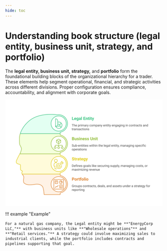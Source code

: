 ```yaml
---
hide: toc
---
```


# Understanding book structure (legal entity, business unit, strategy, and portfolio)

The **legal entity, business unit, strategy,** and **portfolio** form the foundational building blocks of the organizational hierarchy for a trader. These elements help segment operational, financial, and strategic activities across different divisions. Proper configuration ensures compliance, accountability, and alignment with corporate goals.

<!-- * **Legal entity:** The primary company entity engaging in contracts and transactions.
* **Business unit:** Sub-entities within the legal entity, managing specific operations (e.g., retail gas, industrial supply).
* **Strategy:** Defines goals like securing supply, managing costs, or maximizing revenue.
* **Portfolio:** Groups contracts, deals, and assets under a strategy to facilitate reporting and analytics. -->

![book_structure](./images/book_structure_division.svg)

!!! example "Example"

    For a natural gas company, the Legal entity might be **"EnergyCorp LLC,"** with business units like **"Wholesale operations"** and **"Retail services."** A strategy could involve maximizing sales to industrial clients, while the portfolio includes contracts and pipelines supporting that goal.

<!-- ## Procedure to configure a book structure

This guide outlines the steps to configure a legal entity, business unit, strategy, and portfolio within the application.

### Prerequisites

* You must have the necessary permissions to add or modify the **Internal book structure** screen.

### Process steps

#### Step 1: Navigate to the Internal book structure screen

1.	Log in to the **nGenue** application.
2.	Click the **Search** icon and enter *book structure* in the search bar.  
3.	Double-click **Internal book structure** to open the respective screen.
![navigate_book_structure](./images/legal_entity_3.png)
4. The next screen is divided into two sections: **Internal book structure** and **Configure selected item.**
    ![book_structure_sections](./images/legal_entity_12.png)
    1. The **Internal book structure** section lists existing configurations, including legal entities, business units, portfolios, or strategies.
    2. The **Configure selected item** section allows you to create, edit, or delete book structure records. The table below describes the available icons and their functions:
    
        | Icons      | Description                          |
        | ----------- | ------------------------------------ |
        | ![alt text](./images/icons/add_record_icon.png)        | Add a new record |
        | ![alt text](./images/icons/edit_record_icon.png)    | Edit the record detail. |
        | ![alt text](./images/icons/save_icon.png)        |  Save the record. |
        | ![alt text](./images/icons/edit_current_icon.png)  | Cancel the updates being made to the record. |
        | ![alt text](./images/icons/delete_icon.png)  | Delete a record. |

#### Step 2: Create a new legal entity

1. In the **Internal book structure** screen, click the **Add a record** button.
![add_ a_record](./images/legal_entity_4.png)
2. Enter a name for the legal entity and a unique identifier in the **Legal entity name** and **Code** fields, respectively.
    
    !!! example "Example"

        If the legal entity name is **"ABC legal entity,"** the code could be **"ABCL."**

3. To designate this entity as the default legal entity, select the **"This entity is the default entity"** checkbox. Once selected, this legal entity will automatically be pre-selected whenever a new deal is initiated in the **"Deal Management"** screen. This eliminates the need to manually select a legal entity for each deal, streamlining the deal creation process. Setting a default legal entity is particularly useful for traders that primarily operate under a single entity or have a high volume of transactions associated with a specific legal entity.

4. To link a counterparty to this entity, select the counterparty from the **Linked internal counterparty record** dropdown.

    !!!note "Integration points"
        The fields in the **Integration points** section are automatically populated when third-party tools are integrated with nGenue. These fields can be skipped when entering data manually.

5. Once all mandatory fields are filled, click the **Save** button to configure the legal entity.
![save_the_changes](./images/legal_entity_1.png)

#### Step 3: Add a business unit to the legal entity

1. Right-click the recently created legal entity and select **Add business unit.** 
    ![add_business_unit](./images/legal_entity_2.png)

2. In the **Business unit configure** screen, enter details like name, code, and a short description. The **Business ID** is auto-generated once you save the configuration.

3. The **Legal entity** field will be auto-selected.

4. Select the **"Use this business unit as default"** checkbox designates the newly created business unit as the default choice for various operations. For instance, when users perform tasks such as creating deals, portfolios, or strategies, the default business unit will automatically populate in the relevant fields. This feature is particularly beneficial in scenarios where a specific business unit handles the majority of transactions or operational activities, reducing manual effort and minimizing the chances of incorrect selections.

    !!!note "Integration points"
        The fields in the **Integration points** section are automatically populated when third-party tools are integrated with nGenue. These fields can be skipped when entering data manually.

3. Click **Save.**<br>
    ![save_business_unit](./images/legal_entity_5.png)

4. The configured business unit will appear under the legal entity field on the left side of the screen. Expand the entity using the **(+)** button.
    ![expand _legal_enity](./images/legal_entity_6.png)

#### Step 4: Add a portfolio

1. Right-click the configured business unit and select **Add portfolio.**
    ![Add portfolio](./images/legal_entity_7.png)

2. In the **Portfolio configure** screen, enter details such as name, code, and a short description. The **Portfolio ID** will be auto-generated upon saving.
3. If not auto-selected, choose your business unit from the **Parent business group** dropdown.

    !!!note "Integration points"
        The fields in the **Integration points** section are automatically populated when third-party tools are integrated with nGenue. These fields can be skipped when entering data manually.

4. Click **Save.**<br>
    ![Save portfolio](./images/legal_entity_8.png)

5. The configured portfolio will appear under the business unit. Expand the unit using the **(+)** button to view it.

#### Step 5: Add a strategy

1. Right-click the newly created portfolio and select **Add strategy.** 
    ![Add strategy](./images/legal_entity_9.png)

2. In the **Strategy configure** screen, provide details such as name, code, and a short description. The **Strategy ID** will be auto-generated upon saving.
3. If not auto-selected, choose your portfolio from the **Parent portfolio** dropdown.

    !!!note "Integration points"
        The fields in the **Integration points** section are automatically populated when third-party tools are integrated with nGenue. These fields can be skipped when entering data manually.

4. Click **Save.**<br>
    ![Save portfolio](./images/legal_entity_10.png)

5. Expand the legal entity, business unit, and portfolio using the **(+)** button to view the newly configured strategy.
     ![Expand strategy](./images/legal_entity_11.png)

---

## Related topics that you might be interested

<div class="grid cards" markdown>

-   :material-format-paint:{ .lg .middle } __ETRM workflow__

    ---

    Understand the workflow of ETRM in nGenue.


    [:octicons-arrow-right-24: Know more](../etrm/etrm_workflow.md)

-   :material-format-paint:{ .lg .middle } __Understanding ETRM__

    ---

    Understand the basics of ETRM and what are its key components.

    [:octicons-arrow-right-24: Know more](../etrm/addressing_etrm_aspects.md)    

-   :material-upload-network:{ .lg .middle } __Configuring a deal__

    ---

    Learn how to configure a deal in nGenue.

    [:octicons-arrow-right-24: Know more](../deal_management/overview.md)

-   :material-directions-fork:{ .lg .middle } __Configuring a pipeline__

    ---

    Learn more about how to configure a pipeline within the nGenue application.

    [:octicons-arrow-right-24: Know more](../getting_started/configure_pipeline.md)

</div> -->